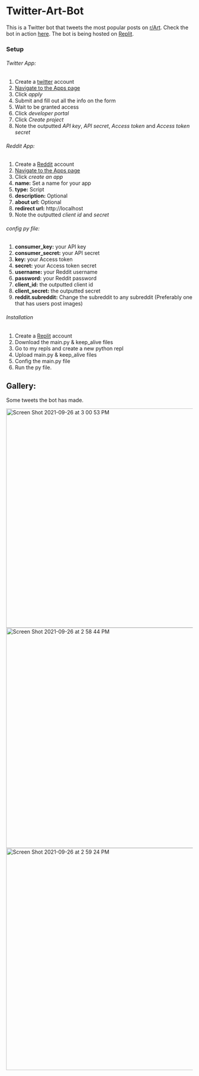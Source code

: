 # Twitter-Art-Bot
This is a Twitter bot that tweets the most popular posts on [r/Art](https://www.reddit.com/r/Art/). Check the bot in action [here](https://twitter.com/Reddit_art_bot). The bot is being hosted on [Replit](https://replit.com/@aaronviera03/Twitter-rArt-bot).

### Setup
###### Twitter App:
1. Create a [twitter](https://twitter.com/) account
2. [Navigate to the Apps page ](https://developer.twitter.com/en/portal/apps/21454677/settings)
3. Click *apply*
4. Submit and fill out all the info on the form
5. Wait to be granted access
6. Click *developer portal*
7. Click *Create project*
8. Note the outputted *API key*, *API secret*, *Access token* and *Access token secret*

###### Reddit App:
1. Create a [Reddit](https://www.reddit.com) account
2. [Navigate to the Apps page ](https://www.reddit.com/prefs/apps/)
3. Click *create an app*
4. **name:** Set a name for your app
5. **type:** Script
6. **description:** Optional
7. **about url:** Optional
8. **redirect url:** http://localhost
9. Note the outputted *client id* and *secret*

###### config py file:
1. **consumer_key:** your API key 
2. **consumer_secret:** your API secret
3. **key:** your Access token
4. **secret:** your Access token secret
5. **username:** your Reddit username
6. **password:** your Reddit password
7. **client_id:** the outputted client id
8. **client_secret:** the outputted secret
9. **reddit.subreddit:** Change the subreddit to any subreddit (Preferably one that has users post images)

######  Installation
1. Create a [Replit](https://replit.com/) account
2. Download the main.py & keep_alive files
3. Go to my repls and create a new python repl
4. Upload main.py & keep_alive files
5. Config the main.py file
6. Run the py file.

## Gallery:
Some tweets the bot has made.

<img width="590" alt="Screen Shot 2021-09-26 at 3 00 53 PM" src="https://user-images.githubusercontent.com/84158176/134820742-712faede-45f0-479a-8716-a33bf77894e1.png">


<img width="593" alt="Screen Shot 2021-09-26 at 2 58 44 PM" src="https://user-images.githubusercontent.com/84158176/134820668-fdbb420f-326a-4ad4-9829-2993eceac404.png">

<img width="598" alt="Screen Shot 2021-09-26 at 2 59 24 PM" src="https://user-images.githubusercontent.com/84158176/134820688-ee84f6a4-b326-4921-ba91-e0ecbd8f5019.png">

